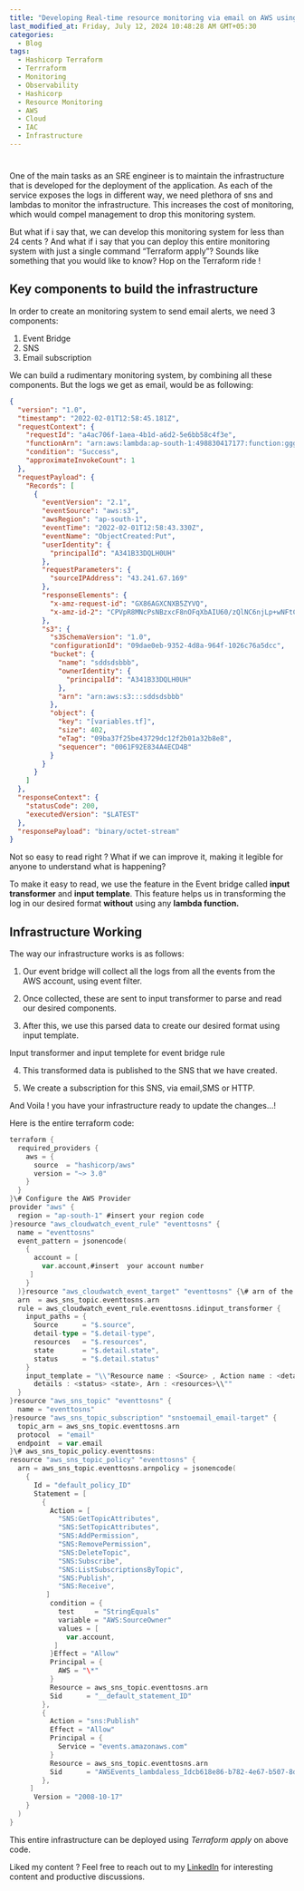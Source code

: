 ```yaml
---
title: "Developing Real-time resource monitoring via email on AWS using Terraform"
last_modified_at: Friday, July 12, 2024 10:48:28 AM GMT+05:30
categories:
  - Blog
tags:
  - Hashicorp Terraform
  - Terrraform
  - Monitoring
  - Observability
  - Hashicorp
  - Resource Monitoring
  - AWS
  - Cloud
  - IAC
  - Infrastructure
---
```


# 

One of the main tasks as an SRE engineer is to maintain the infrastructure that is developed for the deployment of the application. As each of the service exposes the logs in different way, we need plethora of sns and lambdas to monitor the infrastructure. This increases the cost of monitoring, which would compel management to drop this monitoring system.

But what if i say that, we can develop this monitoring system for less than 24 cents ? And what if i say that you can deploy this entire monitoring system with just a single command “Terraform apply”? Sounds like something that you would like to know? Hop on the Terraform ride !

## Key components to build the infrastructure

In order to create an monitoring system to send email alerts, we need 3 components:

1. Event Bridge
2. SNS
3. Email subscription

We can build a rudimentary monitoring system, by combining all these components. But the logs we get as email, would be as following:

```json
{
  "version": "1.0",
  "timestamp": "2022-02-01T12:58:45.181Z",
  "requestContext": {
    "requestId": "a4ac706f-1aea-4b1d-a6d2-5e6bb58c4f3e",
    "functionArn": "arn:aws:lambda:ap-south-1:498830417177:function:gggg:$LATEST",
    "condition": "Success",
    "approximateInvokeCount": 1
  },
  "requestPayload": {
    "Records": [
      {
        "eventVersion": "2.1",
        "eventSource": "aws:s3",
        "awsRegion": "ap-south-1",
        "eventTime": "2022-02-01T12:58:43.330Z",
        "eventName": "ObjectCreated:Put",
        "userIdentity": {
          "principalId": "A341B33DQLH0UH"
        },
        "requestParameters": {
          "sourceIPAddress": "43.241.67.169"
        },
        "responseElements": {
          "x-amz-request-id": "GX86AGXCNXB5ZYVQ",
          "x-amz-id-2": "CPVpR8MNcPsNBzxcF8nOFqXbAIU60/zQlNC6njLp+wNFtC/ZnZF0SFhfMuhLOSpEqMFvvPqLA+tyvaXJSYMXAByR5EuDM0VF"
        },
        "s3": {
          "s3SchemaVersion": "1.0",
          "configurationId": "09dae0eb-9352-4d8a-964f-1026c76a5dcc",
          "bucket": {
            "name": "sddsdsbbb",
            "ownerIdentity": {
              "principalId": "A341B33DQLH0UH"
            },
            "arn": "arn:aws:s3:::sddsdsbbb"
          },
          "object": {
            "key": "[variables.tf]",
            "size": 402,
            "eTag": "09ba37f25be43729dc12f2b01a32b8e8",
            "sequencer": "0061F92E834A4ECD4B"
          }
        }
      }
    ]
  },
  "responseContext": {
    "statusCode": 200,
    "executedVersion": "$LATEST"
  },
  "responsePayload": "binary/octet-stream"
}
```

Not so easy to read right ? What if we can improve it, making it legible for anyone to understand what is happening?

To make it easy to read, we use the feature in the Event bridge called **input transformer** and **input template**. This feature helps us in transforming the log in our desired format **without** using any **lambda function.**

## Infrastructure Working

The way our infrastructure works is as follows:

1. Our event bridge will collect all the logs from all the events from the AWS account, using event filter.


2. Once collected, these are sent to input transformer to parse and read our desired components.

3. After this, we use this parsed data to create our desired format using input template.

Input transformer and input templete for event bridge rule

4. This transformed data is published to the SNS that we have created.


5. We create a subscription for this SNS, via email,SMS or HTTP.


And Voila ! you have your infrastructure ready to update the changes…!


Here is the entire terraform code:

```go
terraform {  
  required_providers {  
    aws = {  
      source  = "hashicorp/aws"  
      version = "~> 3.0"  
    }  
  }  
}\# Configure the AWS Provider  
provider "aws" {  
  region = "ap-south-1" #insert your region code  
}resource "aws_cloudwatch_event_rule" "eventtosns" {  
  name = "eventtosns"  
  event_pattern = jsonencode(  
    {  
      account = [ 
        var.account,#insert  your account number  
     ]  
    }  
  )}resource "aws_cloudwatch_event_target" "eventtosns" {\# arn of the target and rule id of the eventrule  
  arn  = aws_sns_topic.eventtosns.arn  
  rule = aws_cloudwatch_event_rule.eventtosns.idinput_transformer {  
    input_paths = {  
      Source      = "$.source",  
      detail-type = "$.detail-type",  
      resources   = "$.resources",  
      state       = "$.detail.state",  
      status      = "$.detail.status"  
    }  
    input_template = "\\"Resource name : <Source> , Action name : <detail-type>,  
      details : <status> <state>, Arn : <resources>\\""  
  }  
}resource "aws_sns_topic" "eventtosns" {  
  name = "eventtosns"  
}resource "aws_sns_topic_subscription" "snstoemail_email-target" {  
  topic_arn = aws_sns_topic.eventtosns.arn  
  protocol  = "email"  
  endpoint  = var.email  
}\# aws_sns_topic_policy.eventtosns:  
resource "aws_sns_topic_policy" "eventtosns" {  
  arn = aws_sns_topic.eventtosns.arnpolicy = jsonencode(  
    {  
      Id = "default_policy_ID"  
      Statement = [ 
        {  
          Action = [ 
            "SNS:GetTopicAttributes",  
            "SNS:SetTopicAttributes",  
            "SNS:AddPermission",  
            "SNS:RemovePermission",  
            "SNS:DeleteTopic",  
            "SNS:Subscribe",  
            "SNS:ListSubscriptionsByTopic",  
            "SNS:Publish",  
            "SNS:Receive",  
         ]  
          condition = {  
            test     = "StringEquals"  
            variable = "AWS:SourceOwner"  
            values = [ 
              var.account,  
           ]  
          }Effect = "Allow"  
          Principal = {  
            AWS = "\*"  
          }  
          Resource = aws_sns_topic.eventtosns.arn  
          Sid      = "__default_statement_ID"  
        },  
        {  
          Action = "sns:Publish"  
          Effect = "Allow"  
          Principal = {  
            Service = "events.amazonaws.com"  
          }  
          Resource = aws_sns_topic.eventtosns.arn  
          Sid      = "AWSEvents_lambdaless_Idcb618e86-b782-4e67-b507-8d10aaca5f09"  
        },  
     ]  
      Version = "2008-10-17"  
    }  
  )  
}
```

This entire infrastructure can be deployed using _Terraform apply_ on above code.

Liked my content ? Feel free to reach out to my [LinkedIn](https://www.linkedin.com/in/krishnadutt/) for interesting content and productive discussions.